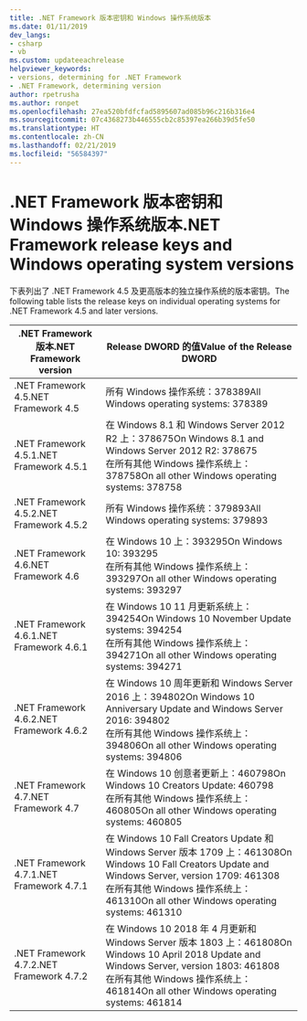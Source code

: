 ```yaml
---
title: .NET Framework 版本密钥和 Windows 操作系统版本
ms.date: 01/11/2019
dev_langs:
- csharp
- vb
ms.custom: updateeachrelease
helpviewer_keywords:
- versions, determining for .NET Framework
- .NET Framework, determining version
author: rpetrusha
ms.author: ronpet
ms.openlocfilehash: 27ea520bfdfcfad5895607ad085b96c216b316e4
ms.sourcegitcommit: 07c4368273b446555cb2c85397ea266b39d5fe50
ms.translationtype: HT
ms.contentlocale: zh-CN
ms.lasthandoff: 02/21/2019
ms.locfileid: "56584397"
---
```

# <a name="net-framework-release-keys-and-windows-operating-system-versions"></a><span data-ttu-id="c9814-102">.NET Framework 版本密钥和 Windows 操作系统版本</span><span class="sxs-lookup"><span data-stu-id="c9814-102">.NET Framework release keys and Windows operating system versions</span></span>

<span data-ttu-id="c9814-103">下表列出了 .NET Framework 4.5 及更高版本的独立操作系统的版本密钥。</span><span class="sxs-lookup"><span data-stu-id="c9814-103">The following table lists the release keys on individual operating systems for .NET Framework 4.5 and later versions.</span></span>


 |<span data-ttu-id="c9814-104">.NET Framework 版本</span><span class="sxs-lookup"><span data-stu-id="c9814-104">.NET Framework version</span></span>|<span data-ttu-id="c9814-105">Release DWORD 的值</span><span class="sxs-lookup"><span data-stu-id="c9814-105">Value of the Release DWORD</span></span>|
 |--------------------------------|-------------|
|<span data-ttu-id="c9814-106">.NET Framework 4.5</span><span class="sxs-lookup"><span data-stu-id="c9814-106">.NET Framework 4.5</span></span>|<span data-ttu-id="c9814-107">所有 Windows 操作系统：378389</span><span class="sxs-lookup"><span data-stu-id="c9814-107">All Windows operating systems: 378389</span></span>|
|<span data-ttu-id="c9814-108">.NET Framework 4.5.1</span><span class="sxs-lookup"><span data-stu-id="c9814-108">.NET Framework 4.5.1</span></span>|<span data-ttu-id="c9814-109">在 Windows 8.1 和 Windows Server 2012 R2 上：378675</span><span class="sxs-lookup"><span data-stu-id="c9814-109">On Windows 8.1 and Windows Server 2012 R2: 378675</span></span><br /><span data-ttu-id="c9814-110">在所有其他 Windows 操作系统上：378758</span><span class="sxs-lookup"><span data-stu-id="c9814-110">On all other Windows operating systems: 378758</span></span>|
|<span data-ttu-id="c9814-111">.NET Framework 4.5.2</span><span class="sxs-lookup"><span data-stu-id="c9814-111">.NET Framework 4.5.2</span></span>|<span data-ttu-id="c9814-112">所有 Windows 操作系统：379893</span><span class="sxs-lookup"><span data-stu-id="c9814-112">All Windows operating systems: 379893</span></span>|
|<span data-ttu-id="c9814-113">.NET Framework 4.6</span><span class="sxs-lookup"><span data-stu-id="c9814-113">.NET Framework 4.6</span></span>|<span data-ttu-id="c9814-114">在 Windows 10 上：393295</span><span class="sxs-lookup"><span data-stu-id="c9814-114">On Windows 10: 393295</span></span><br /><span data-ttu-id="c9814-115">在所有其他 Windows 操作系统上：393297</span><span class="sxs-lookup"><span data-stu-id="c9814-115">On all other Windows operating systems: 393297</span></span>|
|<span data-ttu-id="c9814-116">.NET Framework 4.6.1</span><span class="sxs-lookup"><span data-stu-id="c9814-116">.NET Framework 4.6.1</span></span>|<span data-ttu-id="c9814-117">在 Windows 10 11 月更新系统上：394254</span><span class="sxs-lookup"><span data-stu-id="c9814-117">On Windows 10 November Update systems: 394254</span></span><br /><span data-ttu-id="c9814-118">在所有其他 Windows 操作系统上：394271</span><span class="sxs-lookup"><span data-stu-id="c9814-118">On all other Windows operating systems: 394271</span></span>|
|<span data-ttu-id="c9814-119">.NET Framework 4.6.2</span><span class="sxs-lookup"><span data-stu-id="c9814-119">.NET Framework 4.6.2</span></span>|<span data-ttu-id="c9814-120">在 Windows 10 周年更新和 Windows Server 2016 上：394802</span><span class="sxs-lookup"><span data-stu-id="c9814-120">On Windows 10 Anniversary Update and Windows Server 2016: 394802</span></span><br /><span data-ttu-id="c9814-121">在所有其他 Windows 操作系统上：394806</span><span class="sxs-lookup"><span data-stu-id="c9814-121">On all other Windows operating systems: 394806</span></span>|
|<span data-ttu-id="c9814-122">.NET Framework 4.7</span><span class="sxs-lookup"><span data-stu-id="c9814-122">.NET Framework 4.7</span></span>|<span data-ttu-id="c9814-123">在 Windows 10 创意者更新上：460798</span><span class="sxs-lookup"><span data-stu-id="c9814-123">On Windows 10 Creators Update: 460798</span></span><br /><span data-ttu-id="c9814-124">在所有其他 Windows 操作系统上：460805</span><span class="sxs-lookup"><span data-stu-id="c9814-124">On all other Windows operating systems: 460805</span></span>| 
|<span data-ttu-id="c9814-125">.NET Framework 4.7.1</span><span class="sxs-lookup"><span data-stu-id="c9814-125">.NET Framework 4.7.1</span></span>|<span data-ttu-id="c9814-126">在 Windows 10 Fall Creators Update 和 Windows Server 版本 1709 上：461308</span><span class="sxs-lookup"><span data-stu-id="c9814-126">On Windows 10 Fall Creators Update and Windows Server, version 1709: 461308</span></span><br/><span data-ttu-id="c9814-127">在所有其他 Windows 操作系统上：461310</span><span class="sxs-lookup"><span data-stu-id="c9814-127">On all other Windows operating systems: 461310</span></span>|
|<span data-ttu-id="c9814-128">.NET Framework 4.7.2</span><span class="sxs-lookup"><span data-stu-id="c9814-128">.NET Framework 4.7.2</span></span>|<span data-ttu-id="c9814-129">在 Windows 10 2018 年 4 月更新和 Windows Server 版本 1803 上：461808</span><span class="sxs-lookup"><span data-stu-id="c9814-129">On Windows 10 April 2018 Update and Windows Server, version 1803: 461808</span></span><br/><span data-ttu-id="c9814-130">在所有其他 Windows 操作系统上：461814</span><span class="sxs-lookup"><span data-stu-id="c9814-130">On all other Windows operating systems: 461814</span></span>|  



